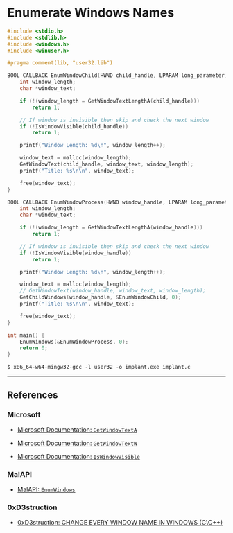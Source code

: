 # Enumerate Windows Names

```c
#include <stdio.h>
#include <stdlib.h>
#include <windows.h>
#include <winuser.h>

#pragma comment(lib, "user32.lib")

BOOL CALLBACK EnumWindowChild(HWND child_handle, LPARAM long_parameter) {
    int window_length;
    char *window_text;

    if (!(window_length = GetWindowTextLengthA(child_handle)))
        return 1;

    // If window is invisible then skip and check the next window
    if (!IsWindowVisible(child_handle))
        return 1;

    printf("Window Length: %d\n", window_length++);

    window_text = malloc(window_length);
    GetWindowText(child_handle, window_text, window_length);
    printf("Title: %s\n\n", window_text);

    free(window_text);
}

BOOL CALLBACK EnumWindowProcess(HWND window_handle, LPARAM long_parameter) {
    int window_length;
    char *window_text;

    if (!(window_length = GetWindowTextLengthA(window_handle)))
        return 1;

    // If window is invisible then skip and check the next window
    if (!IsWindowVisible(window_handle))
        return 1;

    printf("Window Length: %d\n", window_length++);

    window_text = malloc(window_length);
    // GetWindowText(window_handle, window_text, window_length);
    GetChildWindows(window_handle, &EnumWindowChild, 0);
    printf("Title: %s\n\n", window_text);

    free(window_text);
}

int main() {
    EnumWindows(&EnumWindowProcess, 0);
    return 0;
}
```

```
$ x86_64-w64-mingw32-gcc -l user32 -o implant.exe implant.c
```

---
## References

### Microsoft

- [Microsoft Documentation: `GetWindowTextA`](https://learn.microsoft.com/en-us/windows/win32/api/winuser/nf-winuser-getwindowtexta)

- [Microsoft Documentation: `GetWindowTextW`](https://learn.microsoft.com/en-us/windows/win32/api/winuser/nf-winuser-getwindowtextw)

- [Microsoft Documentation: `IsWindowVisible`](https://learn.microsoft.com/en-us/windows/win32/api/winuser/nf-winuser-iswindowvisible)

### MalAPI

- [MalAPI: `EnumWindows`](https://malapi.io/winapi/EnumWindows)

### 0xD3struction

- [0xD3struction: CHANGE EVERY WINDOW NAME IN WINDOWS (C\C++)](https://www.youtube.com/watch?v=1Y2ak4lfgOg)